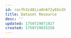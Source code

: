 ```yaml
---
id: racfh3z48iia0n672y65n2h
title: Dataset Resource
desc: ''
updated: 1750729071927
created: 1750729035350
---
```

